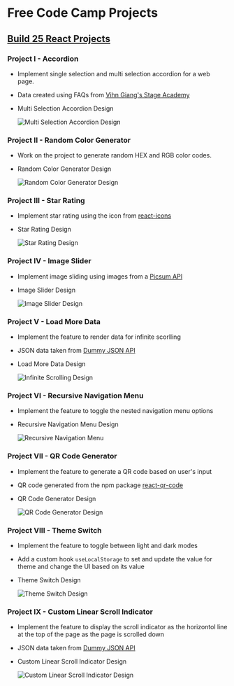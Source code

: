 # Free Code Camp Projects

## [Build 25 React Projects](https://www.youtube.com/watch?v=5ZdHfJVAY-s)

### Project I - Accordion

- Implement single selection and multi selection accordion for a web page.
- Data created using FAQs from [Vihn Giang's Stage Academy](https://stageacademy.mykajabi.com/)

- Multi Selection Accordion Design

  ![Multi Selection Accordion Design](./StaticImages/multi-selection-project.png)

### Project II - Random Color Generator

- Work on the project to generate random HEX and RGB color codes.
- Random Color Generator Design

  ![Random Color Generator Design](./StaticImages/random-color-generator.png)

### Project III - Star Rating

- Implement star rating using the icon from [react-icons](https://www.npmjs.com/package/react-icons)
- Star Rating Design

  ![Star Rating Design](./StaticImages/star-rating-design.png)

### Project IV - Image Slider

- Implement image sliding using images from a [Picsum API](https://picsum.photos/v2/list?page=2&limit=10)
- Image Slider Design

  ![Image Slider Design](./StaticImages/image-slider-design.png)

### Project V - Load More Data

- Implement the feature to render data for infinite scorlling
- JSON data taken from [Dummy JSON API](https://dummyjson.com/products?limit=20&skip=20)
- Load More Data Design

  ![Infinite Scrolling Design](./StaticImages/load-more-data-design.png)

### Project VI - Recursive Navigation Menu

- Implement the feature to toggle the nested navigation menu options
- Recursive Navigation Menu Design

  ![Recursive Navigation Menu](./StaticImages/recursive-navigation-menu.png)

### Project VII - QR Code Generator

- Implement the feature to generate a QR code based on user's input
- QR code generated from the npm package [react-qr-code](https://www.npmjs.com/package/react-qr-code)
- QR Code Generator Design

  ![QR Code Generator Design](./StaticImages/qr-code-generator-design.png)

### Project VIII - Theme Switch

- Implement the feature to toggle between light and dark modes
- Add a custom hook `useLocalStorage` to set and update the value for theme and change the UI based on its value
- Theme Switch Design

  ![Theme Switch Design](./StaticImages/theme-switch-design.png)

### Project IX - Custom Linear Scroll Indicator

- Implement the feature to display the scroll indicator as the horizontol line at the top of the page as the page is scrolled down
- JSON data taken from [Dummy JSON API](https://dummyjson.com/products?limit=100)
- Custom Linear Scroll Indicator Design

  ![Custom Linear Scroll Indicator Design](./StaticImages/custom-linear-scroll-indicator-design.png)
